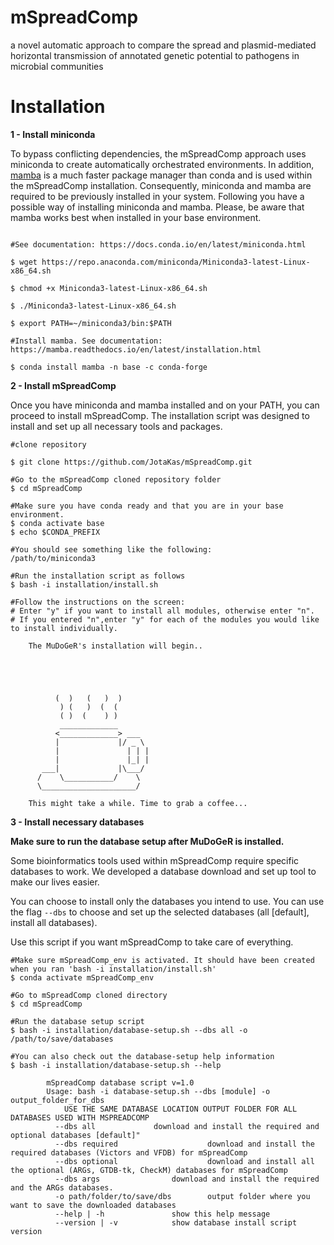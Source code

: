 # mSpreadComp
a novel automatic approach to compare the spread and plasmid-mediated horizontal transmission of annotated genetic potential to pathogens in microbial communities


# Installation

**1 - Install miniconda**

To bypass conflicting dependencies, the mSpreadComp approach uses miniconda to create automatically orchestrated environments. In addition, [mamba](https://mamba.readthedocs.io/en/latest/user_guide/mamba.html) is a much faster package manager than conda and is used within the mSpreadComp installation. Consequently, miniconda and mamba are required to be previously installed in your system. Following you have a possible way of installing miniconda and mamba. Please, be aware that mamba works best when installed in your base environment.

```console

#See documentation: https://docs.conda.io/en/latest/miniconda.html

$ wget https://repo.anaconda.com/miniconda/Miniconda3-latest-Linux-x86_64.sh

$ chmod +x Miniconda3-latest-Linux-x86_64.sh

$ ./Miniconda3-latest-Linux-x86_64.sh

$ export PATH=~/miniconda3/bin:$PATH

#Install mamba. See documentation: https://mamba.readthedocs.io/en/latest/installation.html

$ conda install mamba -n base -c conda-forge

```

**2 - Install mSpreadComp**

Once you have miniconda and mamba installed and on your PATH, you can proceed to install mSpreadComp.
The installation script was designed to install and set up all necessary tools and packages.

```console
#clone repository

$ git clone https://github.com/JotaKas/mSpreadComp.git

#Go to the mSpreadComp cloned repository folder
$ cd mSpreadComp

#Make sure you have conda ready and that you are in your base environment.
$ conda activate base
$ echo $CONDA_PREFIX

#You should see something like the following:
/path/to/miniconda3

#Run the installation script as follows
$ bash -i installation/install.sh

#Follow the instructions on the screen:
# Enter "y" if you want to install all modules, otherwise enter "n".
# If you entered "n",enter "y" for each of the modules you would like to install individually.

	The MuDoGeR's installation will begin..





	      (  )   (   )  )			
	       ) (   )  (  (			
	       ( )  (    ) )			
	       _____________			
	      <_____________> ___		
	      |             |/ _ \		
	      |               | | |		
	      |               |_| |		
	   ___|             |\___/		
	  /    \___________/    \		
	  \_____________________/		

	This might take a while. Time to grab a coffee...
```

**3 - Install necessary databases**

**Make sure to run the database setup after MuDoGeR is installed.**

Some bioinformatics tools used within mSpreadComp require specific databases to work. We developed a database download and set up tool to make our lives easier. 

You can choose to install only the databases you intend to use. You can use the flag ```--dbs``` to choose and set up the selected databases (all \[default], install all databases).

Use this script if you want mSpreadComp to take care of everything. 

```console
#Make sure mSpreadComp_env is activated. It should have been created when you ran 'bash -i installation/install.sh'
$ conda activate mSpreadComp_env

#Go to mSpreadComp cloned directory
$ cd mSpreadComp

#Run the database setup script
$ bash -i installation/database-setup.sh --dbs all -o /path/to/save/databases

#You can also check out the database-setup help information
$ bash -i installation/database-setup.sh --help

        mSpreadComp database script v=1.0
        Usage: bash -i database-setup.sh --dbs [module] -o output_folder_for_dbs
		    USE THE SAME DATABASE LOCATION OUTPUT FOLDER FOR ALL DATABASES USED WITH MSPREADCOMP
          --dbs all				download and install the required and optional databases [default]"
          --dbs required              		download and install the required databases (Victors and VFDB) for mSpreadComp
          --dbs optional              		download and install all the optional (ARGs, GTDB-tk, CheckM) databases for mSpreadComp
          --dbs args				download and install the required and the ARGs databases.
          -o path/folder/to/save/dbs		output folder where you want to save the downloaded databases
          --help | -h				show this help message
          --version | -v			show database install script version


```

